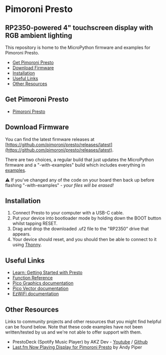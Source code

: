 # Pimoroni Presto<!-- omit in toc -->

## RP2350-powered 4" touchscreen display with RGB ambient lighting<!-- omit in toc -->

This repository is home to the MicroPython firmware and examples for
Pimoroni Presto.

- [Get Pimoroni Presto](#get-pimoroni-presto)
- [Download Firmware](#download-firmware)
- [Installation](#installation)
- [Useful Links](#useful-links)
- [Other Resources](#other-resources)

## Get Pimoroni Presto

* [Pimoroni Presto](https://shop.pimoroni.com/products/presto)

## Download Firmware

You can find the latest firmware releases at [https://github.com/pimoroni/presto/releases/latest](https://github.com/pimoroni/presto/releases/latest).

There are two choices, a regular build that just updates the MicroPython firmware and a "-with-examples" build which includes everything in [examples](examples).

:warning: If you've changed any of the code on your board then back up before flashing "-with-examples" - *your files will be erased!*

## Installation

1. Connect Presto to your computer with a USB-C cable.
2. Put your device into bootloader mode by holding down the BOOT button whilst tapping RESET.
3. Drag and drop the downloaded .uf2 file to the "RP2350" drive that appears.
4. Your device should reset, and you should then be able to connect to it using [Thonny](https://thonny.org/).

## Useful Links

* [Learn: Getting Started with Presto](https://learn.pimoroni.com/article/getting-started-with-presto)
* [Function Reference](docs/presto.md)
* [Pico Graphics documentation](https://github.com/pimoroni/pimoroni-pico/blob/main/micropython/modules/picographics/README.md)
* [Pico Vector documentation](docs/picovector.md)
* [EzWiFi documentation](docs/wifi.md)

## Other Resources

Links to community projects and other resources that you might find helpful can be found below. Note that these code examples have not been written/tested by us and we're not able to offer support with them.

- PrestoDeck (Spotify Music Player) by AKZ Dev - [Youtube](https://www.youtube.com/watch?v=iOz5XUVkFkY) / [Github](https://github.com/fatihak/PrestoDeck)
- [Last.fm Now Playing Display for Pimoroni Presto](https://github.com/andypiper/presto-lastfm) by Andy Piper



